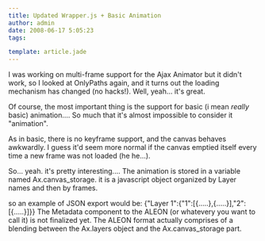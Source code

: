 ```yaml
---
title: Updated Wrapper.js + Basic Animation
author: admin
date: 2008-06-17 5:05:23
tags: 

template: article.jade
---
```


I was working on multi-frame support for the Ajax Animator but it didn't work, so I looked at OnlyPaths again, and it turns out the loading mechanism has changed (no hacks!). Well, yeah... it's great.

Of course, the most important thing is the support for basic (i mean _really_ basic) animation.... So much that it's almost impossible to consider it "animation".

As in basic, there is no keyframe support, and the canvas behaves awkwardly. I guess it'd seem more normal if the canvas emptied itself every time a new frame was not loaded (he he...).

So... yeah. it's pretty interesting.... The animation is stored in a variable named Ax.canvas_storage. it is a javascript object organized by Layer names and then by frames.

so an example of JSON export would be: {"Layer 1":{"1":[{.....},{.....}],"2":[{.....}]}}
The Metadata component to the ALEON (or whatevery you want to call it) is not finalized yet. The ALEON format actually comprises of a blending between the Ax.layers object and the Ax.canvas_storage part.

&nbsp;
